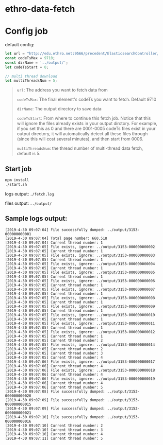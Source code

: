 # ethro-data-fetch

# Config job

default config: 

```js
let url = "http://edu.ethro.net:9566/precedent/ElasticsearchController/search";
const codeTsMax = 9710;
const dirName = '../output/';
let codeTsStart = 0;
   
// multi thread download
let multiThreadsNum = 5;
```

> `url`: The address you want to fetch data from
>
> `codeTsMax`: The final element's codeTs you want to fetch. Default 9710
>
> `dirName`: The output directory to save data
>
> `codeTsStart`: From where to continue this fetch job. Notice that this will ignore the files already exists in your output dirctory. For example, if you set this as 0 and there are 0001-0005 codeTs files exist in your output directory, it will automatically detect all these files through (since this will cost several minutes), and then start from 0006.
>
> `multiThreadsNum`: the thread number of multi-thread data fetch, default is 5.

## Start job

```bash
npm install
./start.sh
```

logs output: `./fetch.log`

files output: `../output/`

## Sample logs output:

```
[2019-4-30 09:07:04] File successfully dumped: ../output/3153-000000000001
[2019-4-30 09:07:04] Total page number: 660.518
[2019-4-30 09:07:04] Current thread number: 1
[2019-4-30 09:07:05] File exists, ignore: ../output/3153-000000000002
[2019-4-30 09:07:05] Current thread number: 1
[2019-4-30 09:07:05] File exists, ignore: ../output/3153-000000000003
[2019-4-30 09:07:05] Current thread number: 1
[2019-4-30 09:07:05] File exists, ignore: ../output/3153-000000000004
[2019-4-30 09:07:05] Current thread number: 1
[2019-4-30 09:07:05] File exists, ignore: ../output/3153-000000000005
[2019-4-30 09:07:05] Current thread number: 1
[2019-4-30 09:07:05] File exists, ignore: ../output/3153-000000000006
[2019-4-30 09:07:05] Current thread number: 1
[2019-4-30 09:07:05] File exists, ignore: ../output/3153-000000000007
[2019-4-30 09:07:05] Current thread number: 1
[2019-4-30 09:07:05] File exists, ignore: ../output/3153-000000000008
[2019-4-30 09:07:05] Current thread number: 1
[2019-4-30 09:07:05] File exists, ignore: ../output/3153-000000000009
[2019-4-30 09:07:05] Current thread number: 1
[2019-4-30 09:07:05] File exists, ignore: ../output/3153-000000000010
[2019-4-30 09:07:05] Current thread number: 1
[2019-4-30 09:07:05] File exists, ignore: ../output/3153-000000000011
[2019-4-30 09:07:05] Current thread number: 1
[2019-4-30 09:07:05] File exists, ignore: ../output/3153-000000000012
[2019-4-30 09:07:05] Current thread number: 1
[2019-4-30 09:07:05] Current thread number: 2
[2019-4-30 09:07:05] File exists, ignore: ../output/3153-000000000014
[2019-4-30 09:07:05] Current thread number: 2
[2019-4-30 09:07:05] Current thread number: 3
[2019-4-30 09:07:05] Current thread number: 4
[2019-4-30 09:07:06] File exists, ignore: ../output/3153-000000000017
[2019-4-30 09:07:06] Current thread number: 4
[2019-4-30 09:07:06] File exists, ignore: ../output/3153-000000000018
[2019-4-30 09:07:06] Current thread number: 4
[2019-4-30 09:07:06] File exists, ignore: ../output/3153-000000000019
[2019-4-30 09:07:06] Current thread number: 4
[2019-4-30 09:07:06] Current thread number: 5
[2019-4-30 09:07:08] File successfully dumped: ../output/3153-000000000020
[2019-4-30 09:07:09] File successfully dumped: ../output/3153-000000000015
[2019-4-30 09:07:09] File successfully dumped: ../output/3153-000000000021
[2019-4-30 09:07:10] File successfully dumped: ../output/3153-000000000016
[2019-4-30 09:07:10] Current thread number: 2
[2019-4-30 09:07:10] Current thread number: 3
[2019-4-30 09:07:10] Current thread number: 4
[2019-4-30 09:07:11] Current thread number: 5
```